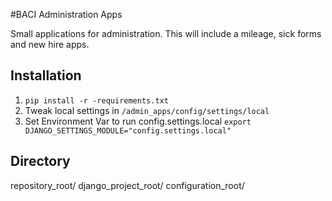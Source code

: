 #BACI Administration Apps

Small applications for administration. This will include a mileage, sick forms and new hire apps.

## Installation

1. `pip install -r -requirements.txt`
2. Tweak local settings in `/admin_apps/config/settings/local`
3. Set Environment Var to run config.settings.local `export DJANGO_SETTINGS_MODULE="config.settings.local"`

## Directory

repository_root/
	django_project_root/
		configuration_root/

